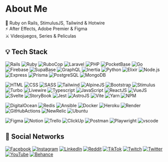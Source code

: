 # About Me
📌 Ruby on Rails, StimulusJS, Tailwind & Hotwire<br>⚡ After Effects, Adobe Premier & Figma<br>⚔️ Videojuegos, Series & Peliculas

## 💡 Tech Stack

![Rails](https://img.shields.io/badge/-Ruby_On_Rails-333333?style=flat&logo=rubygems)
![Ruby](https://img.shields.io/badge/-Ruby-333333?style=flat&logo=ruby&logoColor=d3533e)
![RuboCop](https://img.shields.io/badge/-RuboCop-333333?style=flat&logo=rubocop)
![Laravel](https://img.shields.io/badge/-Laravel-333333?style=flat&logo=laravel&logoColor=ff5d01)
![PHP](https://img.shields.io/badge/-PHP-333333?style=flat&logo=gradle&logoColor=239ae2)
![PocketBase](https://img.shields.io/badge/-Pocket_Base-333333?style=flat&logo=pocketbase)
![Go](https://img.shields.io/badge/-Golang-333333?style=flat&logo=go)
![Firebase](https://img.shields.io/badge/-Firebase-333333?style=flat&logo=firebase)
![SupaBase](https://img.shields.io/badge/-SupaBase-333333?style=flat&logo=supabase)
![GraphQL](https://img.shields.io/badge/-GraphQL-333333?style=flat&logo=graphql&logoColor=da4662)
![Inertia](https://img.shields.io/badge/-Inertia_JS-333333?style=flat&logo=inertia&logoColor=8a67ec)
![Python](https://img.shields.io/badge/-Python-333333?style=flat&logo=python&logoColor=459546)
![Elixir](https://img.shields.io/badge/-Elixir-333333?style=flat&logo=elixir&logoColor=8e4bf1)
![Node.js](https://img.shields.io/badge/-Node.js-333333?style=flat&logo=node.js&logoColor=459546)
![Express](https://img.shields.io/badge/-Express-333333?style=flat&logo=express)
![Prisma](https://img.shields.io/badge/-Prisma-333333?style=flat&logo=prisma)
![PostgreSQL](https://img.shields.io/badge/-PostgreSQL-333333?style=flat&logo=postgresql&logoColor=0080ff)
![MongoDB](https://img.shields.io/badge/-MongoDB-333333?style=flat&logo=MongoDB)

![HTML](https://img.shields.io/badge/-HTML-333333?style=flat&logo=html5)
![CSS](https://img.shields.io/badge/-CSS-333333?style=flat&logo=CSS3&logoColor=1572B6)
![SASS](https://img.shields.io/badge/-SASS-333333?style=flat&logo=sass)
![Tailwind](https://img.shields.io/badge/-TailwindCSS-333333?style=flat&logo=tailwindcss)
![AlpineJS](https://img.shields.io/badge/-Alpine_JS-333333?style=flat&logo=alpine.js)
![Bootstrap](https://img.shields.io/badge/-Bootstrap-333333?style=flat&logo=bootstrap)
![Stimulus](https://img.shields.io/badge/-Stimulus-333333?style=flat&logo=stimulus)
![Turbo](https://img.shields.io/badge/-Turbo-333333?style=flat&logo=turbo)
![Livewire](https://img.shields.io/badge/-Livewire-333333?style=flat&logo=livewire&logoColor=cc6699)
![Typescript](https://img.shields.io/badge/-TypeScript-333333?style=flat&logo=typescript)
![JavaScript](https://img.shields.io/badge/-JavaScript-333333?style=flat&logo=javascript)
![ReactJS](https://img.shields.io/badge/-React_JS-333333?style=flat&logo=react)
![VueJS](https://img.shields.io/badge/-Vue_JS-333333?style=flat&logo=vue.js)
![Svelte](https://img.shields.io/badge/-Svelte-333333?style=flat&logo=svelte)
![StoryBook](https://img.shields.io/badge/-Story_Book-333333?style=flat&logo=storybook)
![Jest](https://img.shields.io/badge/-Jest-333333?style=flat&logo=Jest&logoColor=944058)
![AstroJS](https://img.shields.io/badge/-Astro_JS-333333?style=flat&logo=astro)
![Vite](https://img.shields.io/badge/-Vite_JS-333333?style=flat&logo=vite&logoColor=ffca28)
![Yarn](https://img.shields.io/badge/-Yarn-333333?style=flat&logo=yarn)
![NPM](https://img.shields.io/badge/-NPM-333333?style=flat&logo=npm)

![DigitalOcean](https://img.shields.io/badge/-DigitalOcean-333333?style=flat&logo=digitalocean)
![Redis](https://img.shields.io/badge/-Redis-333333?style=flat&logo=redis)
![Ansible](https://img.shields.io/badge/-Ansible-333333?style=flat&logo=ansible)
![Docker](https://img.shields.io/badge/-Docker-333333?style=flat&logo=docker)
![Heroku](https://img.shields.io/badge/-Heroku-333333?style=flat&logo=heroku&logoColor=8e4bf1)
![Render](https://img.shields.io/badge/-Render-333333?style=flat&logo=render)
![GitHubActions](https://img.shields.io/badge/-GitHub_Actions-333333?style=flat&logo=github)
![NewRelic](https://img.shields.io/badge/-New_Relic-333333?style=flat&logo=newrelic)
![Ubuntu](https://img.shields.io/badge/-Ubuntu-333333?style=flat&logo=ubuntu)


![Figma](https://img.shields.io/badge/-Figma-333333?style=flat&logo=figma)
![Notion](https://img.shields.io/badge/-Notion-333333?style=flat&logo=notion)
![Trello](https://img.shields.io/badge/-Trello-333333?style=flat&logo=trello&logoColor=2479e7)
![ClickUp](https://img.shields.io/badge/-ClickUp-333333?style=flat&logo=clickup)
![Postman](https://img.shields.io/badge/-Postman-333333?style=flat&logo=postman)
![Playwright](https://img.shields.io/badge/-Playwright-333333?style=flat&logo=playwright)
![vscode](https://img.shields.io/badge/-vscode-333333?style=flat&logo=visualstudio&logoColor=0080ff)


## 💬 Social Networks
[![Facebook](https://img.shields.io/badge/Facebook-%231877F2.svg?logo=Facebook&logoColor=white)](https://facebook.com/yonhaime)
[![Instagram](https://img.shields.io/badge/Instagram-%23E4405F.svg?logo=Instagram&logoColor=white)](https://instagram.com/yonhaime)
[![LinkedIn](https://img.shields.io/badge/LinkedIn-%230077B5.svg?logo=linkedin&logoColor=white)](https://linkedin.com/in/yonhaime)
[![Reddit](https://img.shields.io/badge/Reddit-%23FF4500.svg?logo=Reddit&logoColor=white)](https://reddit.com/user/yonhaime)
[![TikTok](https://img.shields.io/badge/TikTok-%23000000.svg?logo=TikTok&logoColor=white)](https://tiktok.com/@yonhaime)
[![Twitch](https://img.shields.io/badge/Twitch-%239146FF.svg?logo=Twitch&logoColor=white)](https://twitch.tv/yonhaime)
[![Twitter](https://img.shields.io/badge/Twitter-%231DA1F2.svg?logo=Twitter&logoColor=white)](https://twitter.com/yonhaime)
[![YouTube](https://img.shields.io/badge/YouTube-%23FF0000.svg?logo=YouTube&logoColor=white)](https://youtube.com/@yonhaime)
[![Behance](https://img.shields.io/badge/Behance-1769ff?logo=behance&logoColor=white)](https://behance.net/yonhaime)
